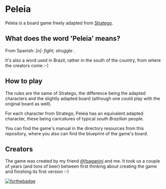 # Peleia
Peleia is a board game freely adapted from [Stratego](https://en.wikipedia.org/wiki/Stratego).    

## What does the word 'Peleia' means?   
From Spanish: _[n]: fight; struggle_ .    

It's also a word used in Brazil, rather in the south of the country, from where the creators come :-)    

## How to play 
The rules are the same of Stratego, the difference being the adapted characters and the slightly adapted board (although one could play with the original board as well). 

For each character from Stratego, Peleia has an equivalent adapted character, these being caricatures of typical _south Brazilian_ people.

You can find the game's manual in the directory resources from this repository, where you also can find the blueprint of the game's board. 

## Creators
The game was created by my friend [@fpaganini](https://github.com/fpaganini) and me. It took us a couple of years (and tons of beer) between first thinking about creating the game and finishing its first version :-)     

[![forthebadge](http://forthebadge.com/images/badges/kinda-sfw.svg)](http://forthebadge.com)   

